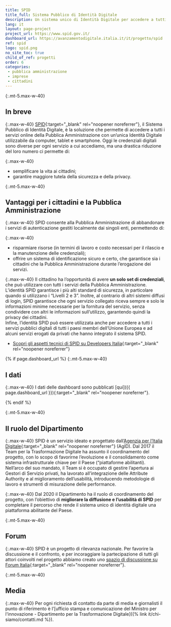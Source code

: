 ```yaml
---
title: SPID
title_full: Sistema Pubblico di Identità Digitale
description: Un sistema unico di Identità Digitale per accedere a tutti i servizi della Pubblica Amministrazione in modo semplice e sicuro
lang: it
layout: page-project
project_url: https://www.spid.gov.it/
dashboard_url: https://avanzamentodigitale.italia.it/it/progetto/spid
ref: spid
logo: spid.png
no_site_toc: true
child_of_ref: progetti
order: 6
categories:
 - pubblica amministrazione
 - imprese
 - cittadini
---
```


{:.mt-5.max-w-40}
## In breve

{:.max-w-40}
[SPID](https://www.spid.gov.it/){:target="_blank" rel="noopener noreferrer"}, il Sistema Pubblico di Identità Digitale, è la soluzione che permette di accedere a tutti i servizi online della Pubblica Amministrazione con un’unica Identità Digitale utilizzabile da computer, tablet e smartphone. Oggi le credenziali digitali sono diverse per ogni servizio a cui accediamo, ma una drastica riduzione del loro numero ci permette di:

{:.max-w-40}
* semplificare la vita ai cittadini;
* garantire maggiore tutela della sicurezza e della privacy.

{:.mt-5.max-w-40}
## Vantaggi per i cittadini e la Pubblica Amministrazione

{:.max-w-40}
SPID consente alla Pubblica Amministrazione di abbandonare i servizi di autenticazione gestiti localmente dai singoli enti, permettendo di:

{:.max-w-40}
* risparmiare risorse (in termini di lavoro e costo necessari per il rilascio e la manutenzione delle credenziali);
* offrire un sistema di identificazione sicuro e certo, che garantisce sia i cittadini che la Pubblica Amministrazione durante l’erogazione dei servizi.

{:.max-w-40}
Il cittadino ha l’opportunità di avere **un solo set di credenziali**, che può utilizzare con tutti i servizi della Pubblica Amministrazione. L’identità SPID garantisce i più alti standard di sicurezza, in particolare quando si utilizzano i “Livelli 2 e 3”. Inoltre, al contrario di altri sistemi diffusi di login, SPID garantisce che ogni servizio collegato riceva sempre e solo le informazioni minime necessarie per la fornitura del servizio, senza condividere con altri le informazioni sull’utilizzo, garantendo quindi la privacy dei cittadini.  
Infine, l’identità SPID può essere utilizzata anche per accedere a tutti i servizi pubblici digitali di tutti i paesi membri dell’Unione Europea e ad alcuni servizi erogati da privati che hanno integrato il sistema SPID.

* [Scopri gli aspetti tecnici di SPID su Developers Italia](https://developers.italia.it/it/spid/){:target="_blank" rel="noopener noreferrer"}

{% if page.dashboard_url %}
{:.mt-5.max-w-40}
## I dati

{:.max-w-40}
I dati delle dashboard sono pubblicati [qui]({{ page.dashboard_url }}){:target="_blank" rel="noopener noreferrer"}.

{% endif %}

{:.mt-5.max-w-40}
## Il ruolo del Dipartimento

{:.max-w-40}
SPID è un servizio ideato e progettato dall’[Agenzia per l’Italia Digitale](http://www.agid.gov.it){:target="_blank" rel="noopener noreferrer"} (AgID). Dal 2017 il Team per la Trasformazione Digitale ha assunto il coordinamento del progetto, con lo scopo di favorirne l’evoluzione e il consolidamento come sistema infrastrutturale chiave per il Paese (“piattaforme abilitanti).  
Nell’arco del suo mandato, il Team si è occupato di gestire l’apertura ai Gestori di Servizio privati, ha lavorato all’integrazione delle Attribute Authority e al miglioramento dell’usabilità, introducendo metodologie di lavoro e strumenti di misurazione delle performance.

{:.max-w-40}
Dal 2020 il Dipartimento ha il ruolo di coordinamento del progetto, con l’obiettivo di **migliorare la diffusione e l’usabilità di SPID** per completare il percorso che rende il sistema unico di identità digitale una piattaforma abilitante del Paese. 

{:.mt-5.max-w-40}
## Forum

{:.max-w-40}
SPID è un progetto di rilevanza nazionale. Per favorire la discussione e il confronto, e per incoraggiare la partecipazione di tutti gli attori coinvolti nel progetto abbiamo creato uno [spazio di discussione su Forum Italia](https://forum.italia.it/c/spid){:target="_blank" rel="noopener noreferrer"}.

{:.mt-5.max-w-40}
## Media

{:.max-w-40}
Per ogni richiesta di contatto da parte di media e giornalisti il punto di riferimento è l’[ufficio stampa e comunicazione del Ministro per l'innovazione - Dipartimento per la Trasformazione Digitale]({% link it/chi-siamo/contatti.md %}).

